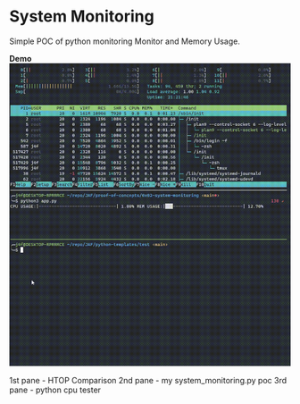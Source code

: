 # System Monitoring

Simple POC of python monitoring Monitor and Memory Usage.

**Demo**
![system_monitoring](./docs/0x02-system-monitoring.gif)

1st pane - HTOP Comparison
2nd pane - my system_monitoring.py poc
3rd pane - python cpu tester 



